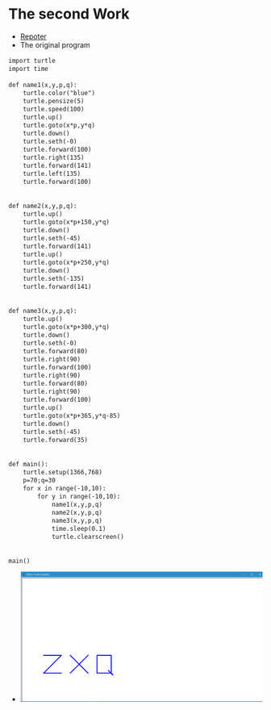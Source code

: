 # The second Work
* [Repoter](http://www.jianshu.com/writer#/notebooks/16425043/notes/17415529/preview)
* The original program
```
import turtle
import time

def name1(x,y,p,q):
    turtle.color("blue")
    turtle.pensize(5)
    turtle.speed(100)
    turtle.up()
    turtle.goto(x*p,y*q)
    turtle.down()
    turtle.seth(-0)
    turtle.forward(100)
    turtle.right(135)
    turtle.forward(141)    
    turtle.left(135)
    turtle.forward(100)
    
    
def name2(x,y,p,q):
    turtle.up()
    turtle.goto(x*p+150,y*q)
    turtle.down()
    turtle.seth(-45)
    turtle.forward(141)
    turtle.up()
    turtle.goto(x*p+250,y*q)
    turtle.down()
    turtle.seth(-135)
    turtle.forward(141)
    

def name3(x,y,p,q):
    turtle.up()
    turtle.goto(x*p+300,y*q)
    turtle.down()
    turtle.seth(-0)
    turtle.forward(80)
    turtle.right(90)
    turtle.forward(100)
    turtle.right(90)
    turtle.forward(80)
    turtle.right(90)    
    turtle.forward(100)
    turtle.up()
    turtle.goto(x*p+365,y*q-85)
    turtle.down()
    turtle.seth(-45)
    turtle.forward(35)
    
    
def main():
    turtle.setup(1366,768)
    p=70;q=30
    for x in range(-10,10):
        for y in range(-10,10):
            name1(x,y,p,q)
            name2(x,y,p,q)
            name3(x,y,p,q)
            time.sleep(0.1)
            turtle.clearscreen()

    
main()
```
* ![The result](https://github.com/ShinetingChu/computational_physics_N2015301510008/blob/master/The%20second%20work.PNG)
